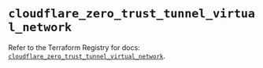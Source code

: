 # `cloudflare_zero_trust_tunnel_virtual_network`

Refer to the Terraform Registry for docs: [`cloudflare_zero_trust_tunnel_virtual_network`](https://registry.terraform.io/providers/cloudflare/cloudflare/4.50.0/docs/resources/zero_trust_tunnel_virtual_network).
